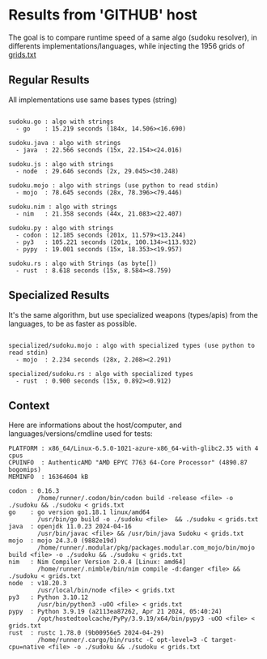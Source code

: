 # Results from 'GITHUB' host

The goal is to compare runtime speed of a same algo (sudoku resolver), in differents implementations/languages, while injecting the 1956 grids of [grids.txt](grids.txt)

## Regular Results

All implementations use same bases types (string)

```

sudoku.go : algo with strings
  - go    : 15.219 seconds (184x, 14.506><16.690)

sudoku.java : algo with strings
  - java  : 22.566 seconds (15x, 22.154><24.016)

sudoku.js : algo with strings
  - node  : 29.646 seconds (2x, 29.045><30.248)

sudoku.mojo : algo with strings (use python to read stdin)
  - mojo  : 78.645 seconds (28x, 78.396><79.446)

sudoku.nim : algo with strings
  - nim   : 21.358 seconds (44x, 21.083><22.407)

sudoku.py : algo with strings
  - codon : 12.185 seconds (201x, 11.579><13.244)
  - py3   : 105.221 seconds (201x, 100.134><113.932)
  - pypy  : 19.001 seconds (15x, 18.353><19.957)

sudoku.rs : algo with Strings (as byte[])
  - rust  : 8.618 seconds (15x, 8.584><8.759)

```

## Specialized Results

It's the same algorithm, but use specialized weapons (types/apis) from the languages, to be as faster as possible.

```

specialized/sudoku.mojo : algo with specialized types (use python to read stdin)
  - mojo  : 2.234 seconds (28x, 2.208><2.291)

specialized/sudoku.rs : algo with specialized types
  - rust  : 0.900 seconds (15x, 0.892><0.912)

```
## Context

Here are informations about the host/computer, and languages/versions/cmdline used for tests:
```
PLATFORM : x86_64/Linux-6.5.0-1021-azure-x86_64-with-glibc2.35 with 4 cpus
CPUINFO  : AuthenticAMD "AMD EPYC 7763 64-Core Processor" (4890.87 bogomips)
MEMINFO  : 16364604 kB

codon : 0.16.3
        /home/runner/.codon/bin/codon build -release <file> -o ./sudoku && ./sudoku < grids.txt
go    : go version go1.18.1 linux/amd64
        /usr/bin/go build -o ./sudoku <file>  && ./sudoku < grids.txt
java  : openjdk 11.0.23 2024-04-16
        /usr/bin/javac <file> && /usr/bin/java Sudoku < grids.txt
mojo  : mojo 24.3.0 (9882e19d)
        /home/runner/.modular/pkg/packages.modular.com_mojo/bin/mojo build <file> -o ./sudoku && ./sudoku < grids.txt
nim   : Nim Compiler Version 2.0.4 [Linux: amd64]
        /home/runner/.nimble/bin/nim compile -d:danger <file> && ./sudoku < grids.txt
node  : v18.20.3
        /usr/local/bin/node <file> < grids.txt
py3   : Python 3.10.12
        /usr/bin/python3 -uOO <file> < grids.txt
pypy  : Python 3.9.19 (a2113ea87262, Apr 21 2024, 05:40:24)
        /opt/hostedtoolcache/PyPy/3.9.19/x64/bin/pypy3 -uOO <file> < grids.txt
rust  : rustc 1.78.0 (9b00956e5 2024-04-29)
        /home/runner/.cargo/bin/rustc -C opt-level=3 -C target-cpu=native <file> -o ./sudoku && ./sudoku < grids.txt

```


